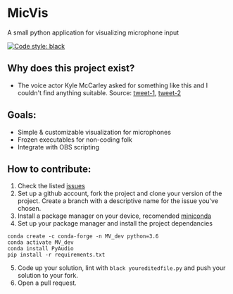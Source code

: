# MicVis
A small python application for visualizing microphone input

[![Code style: black](https://img.shields.io/badge/code%20style-black-000000.svg)](https://github.com/psf/black)




## Why does this project exist?
  - The voice actor Kyle McCarley asked for something like this and I couldn't find anything suitable.
  Source: [tweet-1](https://twitter.com/KyleMcCarley/status/1452832666357698561?s=20), [tweet-2](https://twitter.com/KyleMcCarley/status/1452834856639950848?s=20)
  
  
## Goals:
  - Simple & customizable visualization for microphones
  - Frozen executables for non-coding folk
  - Integrate with OBS scripting
  
## How to contribute:

  1) Check the listed [issues](https://github.com/shazelquist/MicVis/issues)
  2) Set up a github account, fork the project and clone your version of the project. Create a branch with a descriptive name for the issue you've chosen.
  3) Install a package manager on your device, recomended [miniconda](https://docs.conda.io/en/latest/miniconda.html)
  4) Set up your package manager and install the project dependancies

    conda create -c conda-forge -n MV_dev python=3.6
    conda activate MV_dev
    conda install PyAudio
    pip install -r requirements.txt

  5) Code up your solution, lint with `black youreditedfile.py` and push your solution to your fork.
  6) Open a pull request.
